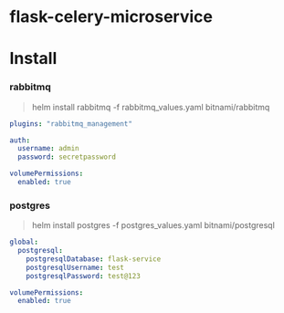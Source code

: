 # flask-celery-microservice


# Install
### rabbitmq 

> helm install rabbitmq -f rabbitmq_values.yaml bitnami/rabbitmq

```yaml
plugins: "rabbitmq_management"

auth:
  username: admin
  password: secretpassword

volumePermissions:
  enabled: true
```

### postgres

> helm install postgres -f postgres_values.yaml bitnami/postgresql

```yaml
global:
  postgresql:
    postgresqlDatabase: flask-service
    postgresqlUsername: test
    postgresqlPassword: test@123

volumePermissions:
  enabled: true
```
